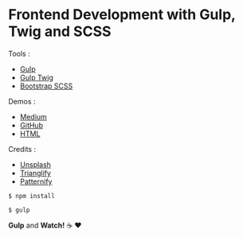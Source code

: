 # Frontend Development with Gulp, Twig and SCSS
Tools :

* [Gulp](https://gulpjs.com)
* [Gulp Twig](https://www.npmjs.com/package/gulp-twig) 
* [Bootstrap SCSS](https://github.com/twbs/bootstrap/tree/v4.1.2/scss)

Demos :
* [Medium](https://medium.com/p/a416f89b6669/)
* [GitHub](https://github.com/dyarfi/gulp-twig-scss/tree/development)
* [HTML](https://dyarfi.github.io/gulp-twig-scss/development)

Credits :
* [Unsplash](http://unsplash.com)
* [Trianglify](https://trianglify.io/)
* [Patternify](http://patternify.com)

`$ npm install`

`$ gulp`

**Gulp** and **Watch!** :coffee: :heart: